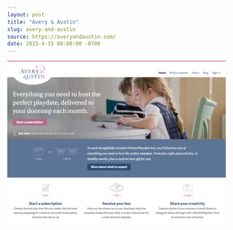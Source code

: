 ```yaml
---
layout: post
title: "Avery & Austin"
slug: avery-and-austin
source: https://averyandaustin.com/
date: 2015-4-15 00:00:00 -0700
---
```


<img src="/assets/img/screenshots/avery-and-austin.jpg">
